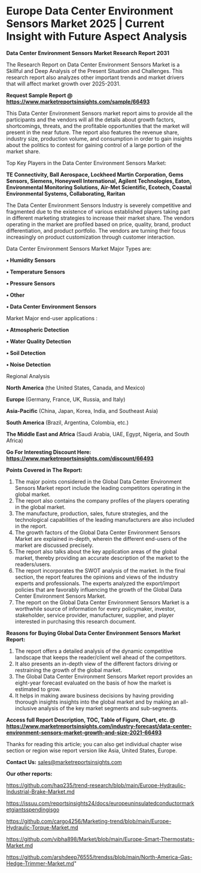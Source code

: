 # Europe Data Center Environment Sensors Market 2025 | Current Insight with Future Aspect Analysis

<strong>Data Center Environment Sensors Market Research Report 2031</strong>

The Research Report on Data Center Environment Sensors Market is a Skillful and Deep Analysis of the Present Situation and Challenges. This research report also analyzes other important trends and market drivers that will affect market growth over 2025-2031.

<strong>Request Sample Report @ <a href=https://www.marketreportsinsights.com/sample/66493>https://www.marketreportsinsights.com/sample/66493</a></strong>

This Data Center Environment Sensors market report aims to provide all the participants and the vendors will all the details about growth factors, shortcomings, threats, and the profitable opportunities that the market will present in the near future. The report also features the revenue share, industry size, production volume, and consumption in order to gain insights about the politics to contest for gaining control of a large portion of the market share.

Top Key Players in the Data Center Environment Sensors Market:

<strong>TE Connectivity, Ball Aerospace, Lockheed Martin Corporation, Gems Sensors, Siemens, Honeywell International, Agilent Technologies, Eaton, Environmental Monitoring Solutions, Air-Met Scientific, Ecotech, Coastal Environmental Systems, Collaborating, Raritan</strong>

The Data Center Environment Sensors Industry is severely competitive and fragmented due to the existence of various established players taking part in different marketing strategies to increase their market share. The vendors operating in the market are profiled based on price, quality, brand, product differentiation, and product portfolio. The vendors are turning their focus increasingly on product customization through customer interaction.

Data Center Environment Sensors Market Major Types are:

<strong>• Humidity Sensors

• Temperature Sensors

• Pressure Sensors

• Other

• Data Center Environment Sensors</strong>

Market Major end-user applications :

<strong>• Atmospheric Detection

• Water Quality Detection

• Soil Detection

• Noise Detection</strong>

Regional Analysis

</u><strong><b>North America</b></strong> (the United States, Canada, and Mexico)

<strong><b>Europe </b></strong>(Germany, France, UK, Russia, and Italy)

<strong><b>Asia-Pacific</b></strong> (China, Japan, Korea, India, and Southeast Asia)

<strong><b>South America</b></strong> (Brazil, Argentina, Colombia, etc.)

<strong><b>The Middle East and Africa</b></strong> (Saudi Arabia, UAE, Egypt, Nigeria, and South Africa)

<strong>Go For Interesting Discount Here: <a href=https://www.marketreportsinsights.com/discount/66493>https://www.marketreportsinsights.com/discount/66493</a></strong>

<strong>Points Covered in The Report:</strong>
<ol>
  <li>The major points considered in the Global Data Center Environment Sensors Market report include the leading competitors operating in the global market.</li>
  <li>The report also contains the company profiles of the players operating in the global market.</li>
  <li>The manufacture, production, sales, future strategies, and the technological capabilities of the leading manufacturers are also included in the report.</li>
  <li>The growth factors of the Global Data Center Environment Sensors Market are explained in-depth, wherein the different end-users of the market are discussed precisely.</li>
  <li>The report also talks about the key application areas of the global market, thereby providing an accurate description of the market to the readers/users.</li>
  <li>The report incorporates the SWOT analysis of the market. In the final section, the report features the opinions and views of the industry experts and professionals. The experts analyzed the export/import policies that are favorably influencing the growth of the Global Data Center Environment Sensors Market.</li>
  <li>The report on the Global Data Center Environment Sensors Market is a worthwhile source of information for every policymaker, investor, stakeholder, service provider, manufacturer, supplier, and player interested in purchasing this research document.</li>
</ol>
<strong>Reasons for Buying Global Data Center Environment Sensors Market Report:</strong>

<ol>
  <li>The report offers a detailed analysis of the dynamic competitive landscape that keeps the reader/client well ahead of the competitors.</li>
  <li>It also presents an in-depth view of the different factors driving or restraining the growth of the global market.</li>
  <li>The Global Data Center Environment Sensors Market report provides an eight-year forecast evaluated on the basis of how the market is estimated to grow.</li>
  <li>It helps in making aware business decisions by having providing thorough insights insights into the global market and by making an all-inclusive analysis of the key market segments and sub-segments.</li>
</ol>
<strong>Access full Report Description, TOC, Table of Figure, Chart, etc. @ <a href=https://www.marketreportsinsights.com/industry-forecast/data-center-environment-sensors-market-growth-and-size-2021-66493>https://www.marketreportsinsights.com/industry-forecast/data-center-environment-sensors-market-growth-and-size-2021-66493</a></strong>


Thanks for reading this article; you can also get individual chapter wise section or region wise report version like Asia, United States, Europe.

<strong>Contact Us:</strong>
sales@marketreportsinsights.com

<strong>Our other reports:</strong>

<a href=https://github.com/haq235/trend-research/blob/main/Europe-Hydraulic-Industrial-Brake-Market.md>https://github.com/haq235/trend-research/blob/main/Europe-Hydraulic-Industrial-Brake-Market.md</a>

<a href=https://issuu.com/reportsinsights24/docs/europeuninsulatedconductormarketgiantsspendingisgo>https://issuu.com/reportsinsights24/docs/europeuninsulatedconductormarketgiantsspendingisgo</a>

<a href=https://github.com/cargo4256/Marketing-trend/blob/main/Europe-Hydraulic-Torque-Market.md>https://github.com/cargo4256/Marketing-trend/blob/main/Europe-Hydraulic-Torque-Market.md</a>

<a href=https://github.com/vibha898/Market/blob/main/Europe-Smart-Thermostats-Market.md>https://github.com/vibha898/Market/blob/main/Europe-Smart-Thermostats-Market.md</a>

<a href=https://github.com/arshdeep76555/trendss/blob/main/North-America-Gas-Hedge-Trimmer-Market.md>https://github.com/arshdeep76555/trendss/blob/main/North-America-Gas-Hedge-Trimmer-Market.md</a>"
